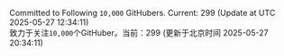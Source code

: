 Committed to Following `10,000` GitHubers. Current: <!-- FOLLOWING_COUNT -->299<!-- FOLLOWING_COUNT --> (Update at UTC <!-- LAST_UPDATED -->2025-05-27 12:34:11<!-- LAST_UPDATED -->)<br>
致力于关注`10,000`个GitHuber。当前：<!-- FOLLOWING_COUNT -->299<!-- FOLLOWING_COUNT --> (更新于北京时间 <!-- LAST_UPDATED_CST -->2025-05-27 20:34:11<!-- LAST_UPDATED_CST -->)
